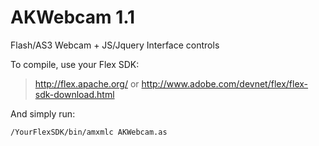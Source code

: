 AKWebcam 1.1
============

Flash/AS3 Webcam + JS/Jquery Interface controls

To compile, use your Flex SDK:
> <http://flex.apache.org/>
or
> <http://www.adobe.com/devnet/flex/flex-sdk-download.html>

And simply run:

    /YourFlexSDK/bin/amxmlc AKWebcam.as

